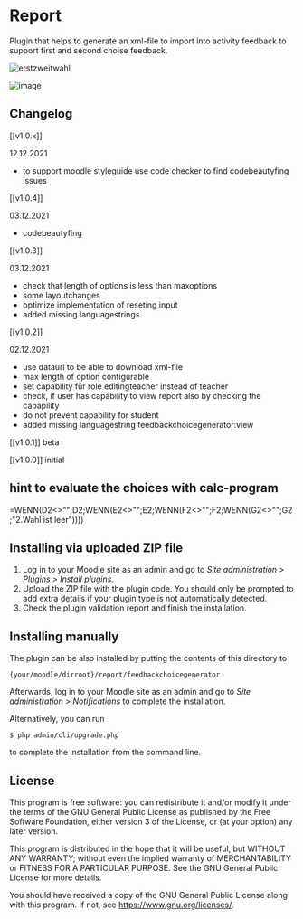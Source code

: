 # Report #

Plugin that helps to generate an xml-file to import into activity feedback to support first and second choise feedback.

![erstzweitwahl](https://user-images.githubusercontent.com/31856043/144657346-a58d6fd1-b3cf-4499-9a60-bf1080575483.gif)

![image](https://user-images.githubusercontent.com/31856043/144513664-fed4377f-1517-44a4-a020-16094002a874.png)

## Changelog ##
[[v1.0.x]]

12.12.2021

- to support moodle styleguide use code checker to find codebeautyfing issues 

[[v1.0.4]]

03.12.2021

- codebeautyfing

[[v1.0.3]]

03.12.2021

- check that length of options is less than maxoptions
- some layoutchanges
- optimize implementation of reseting input
- added missing languagestrings


[[v1.0.2]]

02.12.2021

- use dataurl to be able to download xml-file
- max length of option configurable
- set capability für role editingteacher instead of teacher
- check, if user has capability to view report also by checking the capapility
- do not prevent capability for student
- added missing languagestring feedbackchoicegenerator:view


[[v1.0.1]] beta

[[v1.0.0]] initial


## hint to evaluate the choices with calc-program ##
=WENN(D2<>"";D2;WENN(E2<>"";E2;WENN(F2<>"";F2;WENN(G2<>"";G2;"2.Wahl ist leer"))))


## Installing via uploaded ZIP file ##

1. Log in to your Moodle site as an admin and go to _Site administration >
   Plugins > Install plugins_.
2. Upload the ZIP file with the plugin code. You should only be prompted to add
   extra details if your plugin type is not automatically detected.
3. Check the plugin validation report and finish the installation.

## Installing manually ##

The plugin can be also installed by putting the contents of this directory to

    {your/moodle/dirroot}/report/feedbackchoicegenerator

Afterwards, log in to your Moodle site as an admin and go to _Site administration >
Notifications_ to complete the installation.

Alternatively, you can run

    $ php admin/cli/upgrade.php

to complete the installation from the command line.

## License ##



This program is free software: you can redistribute it and/or modify it under
the terms of the GNU General Public License as published by the Free Software
Foundation, either version 3 of the License, or (at your option) any later
version.

This program is distributed in the hope that it will be useful, but WITHOUT ANY
WARRANTY; without even the implied warranty of MERCHANTABILITY or FITNESS FOR A
PARTICULAR PURPOSE.  See the GNU General Public License for more details.

You should have received a copy of the GNU General Public License along with
this program.  If not, see <https://www.gnu.org/licenses/>.
